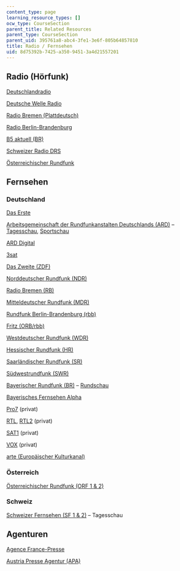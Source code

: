 ```yaml
---
content_type: page
learning_resource_types: []
ocw_type: CourseSection
parent_title: Related Resources
parent_type: CourseSection
parent_uid: 395761a8-abc4-3fe1-3e6f-805b64857810
title: Radio / Fernsehen
uid: 8d75392b-7425-a350-9451-3a4d21557201
---
```


Radio (Hörfunk)
---------------

[Deutschlandradio](http://www.dradio.de/)

[Deutsche Welle Radio](http://www.dw-world.de/)

[Radio Bremen (Plattdeutsch)](http://www.radiobremen.de/bremeneins/serien/plattdeutsche_nachrichten/startseite102.html)

[Radio Berlin-Brandenburg](http://www.rbb-online.de/radio/index.html)

[B5 aktuell (BR)](http://www.br.de/radio/b5-aktuell/index.html)

[Schweizer Radio DRS](http://www.drs.ch/www/de/drs/nachrichten.html)

[Österreichischer Rundfunk](http://radio.orf.at/)

Fernsehen
---------

### Deutschland

[Das Erste](http://www.daserste.de/)

[Arbeitsgemeinschaft der Rundfunkanstalten Deutschlands (ARD)](http://www.ard.de/) – [Tagesschau](http://www.tagesschau.de/), [Sportschau](http://www.sportschau.de/sp/)

[ARD Digital](http://www.ard-digital.de/)

[3sat](http://www.3sat.de/)

[Das Zweite (ZDF)](http://www.zdf.de/)

[Norddeutscher Rundfunk (NDR)](http://www1.ndr.de/index.html?redir=1)

[Radio Bremen (RB)](http://www.radiobremen.de/)

[Mitteldeutscher Rundfunk (MDR)](http://www.mdr.de/)

[Rundfunk Berlin-Brandenburg (rbb)](http://www.rbb-online.de/)

[Fritz (ORB/rbb)](http://www.fritz.de/)

[Westdeutscher Rundfunk (WDR)](http://www.wdr.de/themen/homepages/homepage.jhtml)

[Hessischer Rundfunk (HR)](http://www.ard.de/home/intern/fakten/abc-der-ard/Saarlaendischer_Rundfunk__SR_/537542/index.html)

[Saarländischer Rundfunk (SR)](http://www.sr-online.de/home/1655/)

[Südwestrundfunk (SWR)](http://www.swr-online.de/)

[Bayerischer Rundfunk (BR)](http://www.br.de/index.html) – [Rundschau](http://www.br.de/fernsehen/bayerisches-fernsehen/sendungen/rundschau/index.html)

[Bayerisches Fernsehen Alpha](http://www.br.de/fernsehen/br-alpha/index.html)

[Pro7](https://www.prosieben.de/) (privat)

[RTL](http://www.rtl.de/), [RTL2](http://www.rtl2.de/) (privat)

[SAT1](http://www.sat1.de/) (privat)

[VOX](http://www.vox.de/) (privat)

[arte (Europäischer Kulturkanal)](http://www.arte-tv.com/de/70.html)

### Österreich

[Österreichischer Rundfunk (ORF 1 & 2)](http://www.orf.at/)

### Schweiz

[Schweizer Fernsehen (SF 1 & 2)](http://www.sf.tv/) – Tagesschau

Agenturen
---------

[Agence France-Presse](http://www.afp.com/afpcom/de/)

[Austria Presse Agentur (APA)](http://www.apa.co.at/)